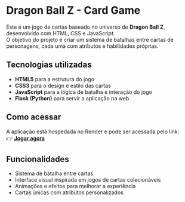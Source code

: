 # Dragon Ball Z - Card Game

Este é um jogo de cartas baseado no universo de **Dragon Ball Z**, desenvolvido com HTML, CSS e JavaScript.  
O objetivo do projeto é criar um sistema de batalhas entre cartas de personagens, cada uma com atributos e habilidades próprias.

## Tecnologias utilizadas
- **HTML5** para a estrutura do jogo  
- **CSS3** para o design e estilo das cartas  
- **JavaScript** para a lógica de batalha e interação do jogo  
- **Flask (Python)** para servir a aplicação na web  

## Como acessar
A aplicação está hospedada no Render e pode ser acessada pelo link:  
👉 **[Jogar agora](https://card-game-dbz-joao.onrender.com)**

## Funcionalidades
- Sistema de batalha entre cartas  
- Interface visual inspirada em jogos de cartas colecionáveis  
- Animações e efeitos para melhorar a experiência  
- Cartas únicas com atributos personalizados  
